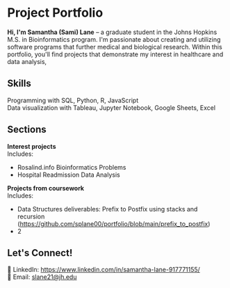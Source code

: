 # Project Portfolio  
**Hi, I'm Samantha (Sami) Lane** – a graduate student in the Johns Hopkins M.S. in Bioinformatics program. I'm passionate about creating and utilizing software programs that further medical and biological research. Within this portfolio, you'll find projects that demonstrate my interest in healthcare and data analysis, 

## Skills
Programming with SQL, Python, R, JavaScript  
Data visualization with Tableau, Jupyter Notebook, Google Sheets, Excel

## Sections  
**Interest projects**  
Includes:
  - Rosalind.info Bioinformatics Problems
  - Hospital Readmission Data Analysis
    
**Projects from coursework**  
Includes:
  - Data Structures deliverables: Prefix to Postfix using stacks and recursion (https://github.com/splane00/portfolio/blob/main/prefix_to_postfix)
  - 2
    
## Let's Connect!  
🔗 LinkedIn: https://www.linkedin.com/in/samantha-lane-917771155/   
📧 Email: slane21@jh.edu
